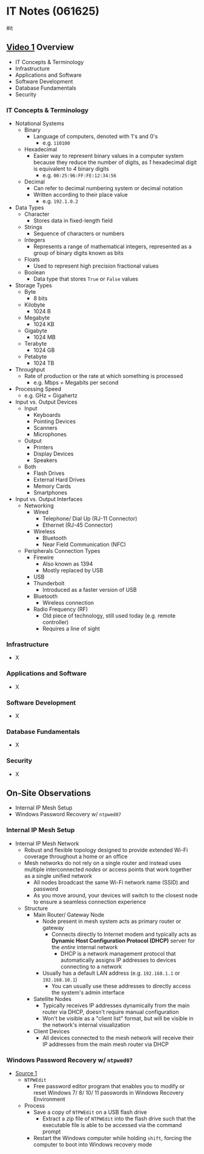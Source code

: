 # IT Notes (061625)

#it

## [Video 1](https://www.youtube.com/watch?v=625zZYlZHoA) Overview

- IT Concepts & Terminology
- Infrastructure
- Applications and Software
- Software Development
- Database Fundamentals
- Security

### IT Concepts & Terminology

- Notational Systems
	- Binary
		- Language of computers, denoted with 1's and 0's
			- e.g. `110100`
	- Hexadecimal
		- Easier way to represent binary values in a computer system because they reduce the number of digits, as *1* hexadecimal digit is equivalent to *4* binary digits
			- e.g. `00:25:96:FF:FE:12:34:56`
	- Decimal
		- Can refer to decimal numbering system or decimal notation
		- Written according to their place value
			- e.g. `192.1.0.2`
- Data Types
	- Character
		- Stores data in fixed-length field
	- Strings
		- Sequence of characters or numbers
	- Integers
		- Represents a range of mathematical integers, represented as a group of binary digits known as bits
	- Floats
		- Used to represent high precision fractional values
	- Boolean
		- Data type that stores `True` or `False` values
- Storage Types
	- Byte
		- 8 bits
	- Kilobyte
		- 1024 B
	- Megabyte
		- 1024 KB
	- Gigabyte
		- 1024 MB
	- Terabyte
		- 1024 GB
	- Petabyte
		- 1024 TB
- Throughput
	- Rate of production or the rate at which something is processed
		- e.g. Mbps = Megabits per second
- Processing Speed
	- e.g. GHz = Gigahertz
- Input vs. Output Devices
	- Input
		- Keyboards
		- Pointing Devices
		- Scanners
		- Microphones
	- Output
		- Printers
		- Display Devices
		- Speakers
	- Both
		- Flash Drives
		- External Hard Drives
		- Memory Cards
		- Smartphones
- Input vs. Output Interfaces
	- Networking
		- Wired
			- Telephone/ Dial Up (RJ-11 Connector)
			- Ethernet (RJ-45 Connector)
		- Wireless
			- Bluetooth
			- Near Field Communication (NFC)
	- Peripherals Connection Types
		- Firewire
			- Also known as 1394
			- Mostly replaced by USB
		- USB
		- Thunderbolt
			- Introduced as a faster version of USB
		- Bluetooth
			- Wireless connection
		- Radio Frequency (RF)
			- Old piece of technology, still used today (e.g. remote controller)
			- Requires a line of sight

### Infrastructure

- X

### Applications and Software

- X

### Software Development

- X

### Database Fundamentals

- X

### Security

- X

## On-Site Observations

- Internal IP Mesh Setup
- Windows Password Recovery w/ `ntpwed07`

### Internal IP Mesh Setup

- Internal IP Mesh Network
	- Robust and flexible topology designed to provide extended Wi-Fi coverage throughout a home or an office
	- Mesh networks do not rely on a single router and instead uses multiple interconnected *nodes* or access points that work together as a single unified network
		- All nodes broadcast the same Wi-Fi network name (SSID) and password
		- As you move around, your devices will switch to the closest node to ensure a seamless connection experience
	- Structure
		- Main Router/ Gateway Node
			- Node present in mesh system acts as primary router or gateway
				- Connects directly to Internet modem and typically acts as **Dynamic Host Configuration Protocol (DHCP)** server for the *entire* internal network
					- DHCP is a network management protocol that automatically assigns IP addresses to devices connecting to a network
			- Usually has a default LAN address (e.g. `192.168.1.1` or `192.168.10.1`)
				- You can usually use these addresses to directly access the system's admin interface
		- Satellite Nodes
			- Typically receives IP addresses dynamically from the main router via DHCP, doesn't require manual configuration
			- Won't be visible as a "client list" format, but will be visible in the network's internal visualization
		- Client Devices
			- All devices connected to the mesh network will receive their IP addresses from the main mesh router via DHCP

### Windows Password Recovery w/ `ntpwed07`

- [Source 1](https://www.isumsoft.com/windows-password/reset-windows-11-password-in-recovery-mode.html)
	- `NTPWEdit`
		- Free password editor program that enables you to modify or reset Windows 7/ 8/ 10/ 11 passwords in Windows Recovery Environment
	- Process
		- Save a copy of `NTPWEdit` on a USB flash drive
			- Extract a zip file of `NTPWEdit` into the flash drive such that the executable file is able to be accessed via the command prompt
		- Restart the Windows computer while holding `shift`, forcing the computer to boot into Windows recovery mode